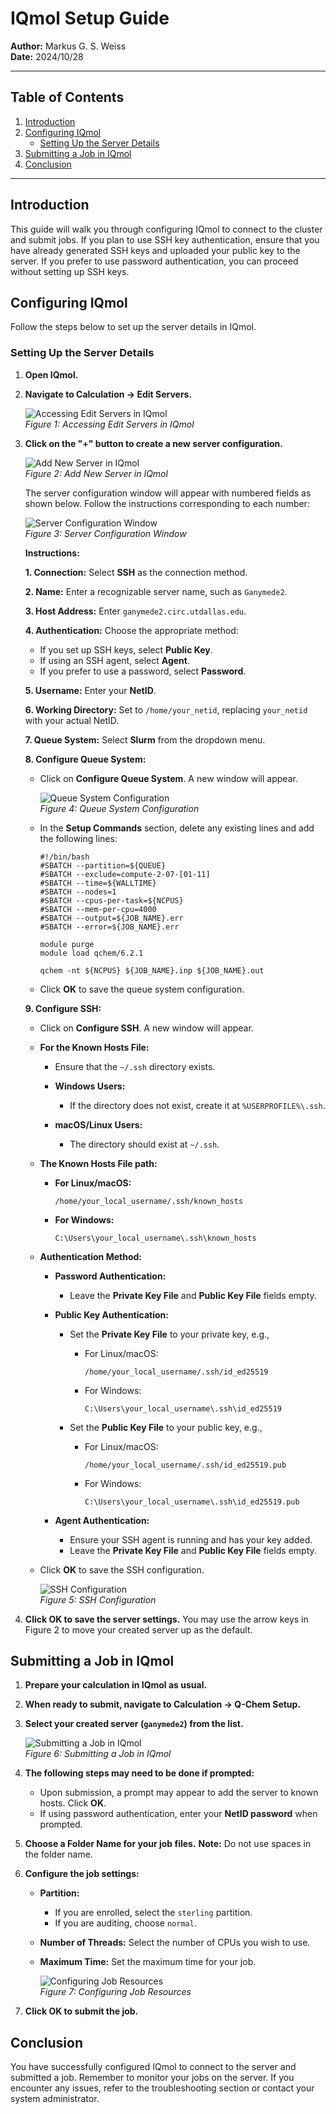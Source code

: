 # IQmol Setup Guide

**Author:** Markus G. S. Weiss  
**Date:** 2024/10/28

---

## Table of Contents

1. [Introduction](#introduction)
2. [Configuring IQmol](#configuring-iqmol)
   - [Setting Up the Server Details](#setting-up-the-server-details)
3. [Submitting a Job in IQmol](#submitting-a-job-in-iqmol)
4. [Conclusion](#conclusion)

---

## Introduction

This guide will walk you through configuring IQmol to connect to the cluster and submit jobs. If you plan to use SSH key authentication, ensure that you have already generated SSH keys and uploaded your public key to the server. If you prefer to use password authentication, you can proceed without setting up SSH keys.

## Configuring IQmol

Follow the steps below to set up the server details in IQmol.

### Setting Up the Server Details

1. **Open IQmol.**

2. **Navigate to Calculation → Edit Servers.**

   ![Accessing Edit Servers in IQmol](images/iqmol_edit_servers.png)  
   *Figure 1: Accessing Edit Servers in IQmol*

3. **Click on the "+" button to create a new server configuration.**

   ![Add New Server in IQmol](images/iqmol_add_server.png)  
   *Figure 2: Add New Server in IQmol*

   The server configuration window will appear with numbered fields as shown below. Follow the instructions corresponding to each number:

   ![Server Configuration Window](images/iqmol_server_configuration_numbered.png)  
   *Figure 3: Server Configuration Window*

   **Instructions:**

   **1. Connection:** Select **SSH** as the connection method.

   **2. Name:** Enter a recognizable server name, such as `Ganymede2`.

   **3. Host Address:** Enter `ganymede2.circ.utdallas.edu`.

   **4. Authentication:** Choose the appropriate method:

   - If you set up SSH keys, select **Public Key**.
   - If using an SSH agent, select **Agent**.
   - If you prefer to use a password, select **Password**.

   **5. Username:** Enter your **NetID**.

   **6. Working Directory:** Set to `/home/your_netid`, replacing `your_netid` with your actual NetID.

   **7. Queue System:** Select **Slurm** from the dropdown menu.

   **8. Configure Queue System:**

   - Click on **Configure Queue System**. A new window will appear.

     ![Queue System Configuration](images/iqmol_queue_system_configuration.png)  
     *Figure 4: Queue System Configuration*

   - In the **Setup Commands** section, delete any existing lines and add the following lines:

     ```
     #!/bin/bash
     #SBATCH --partition=${QUEUE}
     #SBATCH --exclude=compute-2-07-[01-11]
     #SBATCH --time=${WALLTIME}
     #SBATCH --nodes=1
     #SBATCH --cpus-per-task=${NCPUS}
     #SBATCH --mem-per-cpu=4000
     #SBATCH --output=${JOB_NAME}.err
     #SBATCH --error=${JOB_NAME}.err

     module purge
     module load qchem/6.2.1

     qchem -nt ${NCPUS} ${JOB_NAME}.inp ${JOB_NAME}.out
     ```

   - Click **OK** to save the queue system configuration.

   **9. Configure SSH:**

   - Click on **Configure SSH**. A new window will appear.

   - **For the Known Hosts File:**

     - Ensure that the `~/.ssh` directory exists.

     - **Windows Users:**

       - If the directory does not exist, create it at `%USERPROFILE%\.ssh`.

     - **macOS/Linux Users:**

       - The directory should exist at `~/.ssh`.

   - **The Known Hosts File path:**

     - **For Linux/macOS:**

       ```
       /home/your_local_username/.ssh/known_hosts
       ```

     - **For Windows:**

       ```
       C:\Users\your_local_username\.ssh\known_hosts
       ```

   - **Authentication Method:**

     - **Password Authentication:**

       - Leave the **Private Key File** and **Public Key File** fields empty.

     - **Public Key Authentication:**

       - Set the **Private Key File** to your private key, e.g.,

         - For Linux/macOS:

           ```
           /home/your_local_username/.ssh/id_ed25519
           ```

         - For Windows:

           ```
           C:\Users\your_local_username\.ssh\id_ed25519
           ```

       - Set the **Public Key File** to your public key, e.g.,

         - For Linux/macOS:

           ```
           /home/your_local_username/.ssh/id_ed25519.pub
           ```

         - For Windows:

           ```
           C:\Users\your_local_username\.ssh\id_ed25519.pub
           ```

     - **Agent Authentication:**

       - Ensure your SSH agent is running and has your key added.
       - Leave the **Private Key File** and **Public Key File** fields empty.

   - Click **OK** to save the SSH configuration.

     ![SSH Configuration](images/iqmol_ssh_configuration.png)  
     *Figure 5: SSH Configuration*

4. **Click OK to save the server settings.** You may use the arrow keys in Figure 2 to move your created server up as the default.

## Submitting a Job in IQmol

1. **Prepare your calculation in IQmol as usual.**

2. **When ready to submit, navigate to Calculation → Q-Chem Setup.**

3. **Select your created server (`ganymede2`) from the list.**

   ![Submitting a Job in IQmol](images/iqmol_submit_job.png)  
   *Figure 6: Submitting a Job in IQmol*

4. **The following steps may need to be done if prompted:**

   - Upon submission, a prompt may appear to add the server to known hosts. Click **OK**.
   - If using password authentication, enter your **NetID password** when prompted.

5. **Choose a Folder Name for your job files.** **Note:** Do not use spaces in the folder name.

6. **Configure the job settings:**

   - **Partition:**

     - If you are enrolled, select the `sterling` partition.
     - If you are auditing, choose `normal`.

   - **Number of Threads:** Select the number of CPUs you wish to use.

   - **Maximum Time:** Set the maximum time for your job.

     ![Configuring Job Resources](images/iqmol_job_resources.png)  
     *Figure 7: Configuring Job Resources*

7. **Click OK to submit the job.**

## Conclusion

You have successfully configured IQmol to connect to the server and submitted a job. Remember to monitor your jobs on the server. If you encounter any issues, refer to the troubleshooting section or contact your system administrator.


